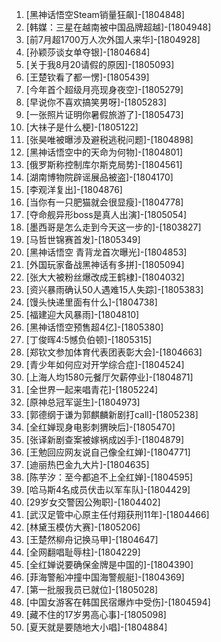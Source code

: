 
1. [黑神话悟空Steam销量狂飙]-[1804848]
1. [韩媒：三星在越南被中国品牌超越]-[1804948]
1. [前7月超1700万人次外国人来华]-[1804928]
1. [孙颖莎谈女单夺银]-[1804684]
1. [关于我8月20请假的原因]-[1805093]
1. [王楚钦看了都一愣]-[1805439]
1. [今年首个超级月亮现身夜空]-[1805279]
1. [早说你不喜欢搞笑男呀]-[1805283]
1. [一张照片证明你暑假旅游了]-[1805473]
1. [大祙子是什么梗]-[1805122]
1. [张昊唯被曝涉及避税逃税问题]-[1804898]
1. [黑神话悟空中的天命为何物]-[1804801]
1. [俄罗斯称控制库尔斯克局势]-[1804561]
1. [湖南博物院辟谣展品被盗]-[1804170]
1. [李观洋复出]-[1804876]
1. [当你有一只肥猫就会很显瘦]-[1804778]
1. [夺命舰异形boss是真人出演]-[1805054]
1. [墨西哥是怎么走到今天这一步的]-[1803827]
1. [马哲世锦赛首发]-[1805349]
1. [黑神话悟空 青背龙首次曝光]-[1804853]
1. [外国玩家备战黑神话有多拼]-[1805094]
1. [张大大被粉丝爆改成王鹤棣]-[1804032]
1. [资兴暴雨确认50人遇难15人失踪]-[1805383]
1. [馒头快递里面有什么]-[1804738]
1. [福建迎大风暴雨]-[1804810]
1. [黑神话悟空预售超4亿]-[1805380]
1. [丁俊晖4:5憾负伯顿]-[1805315]
1. [郑钦文参加体育代表团表彰大会]-[1804663]
1. [青少年如何应对开学综合症]-[1804524]
1. [上海人均1580元餐厅欠薪停业]-[1804871]
1. [全世界一起来唱青花]-[1805224]
1. [原神总冠军诞生]-[1804973]
1. [郭德纲于谦为郭麒麟新剧打call]-[1805238]
1. [全红婵现身电影刺猬映后]-[1805470]
1. [张译新剧查案被嫁祸成凶手]-[1804879]
1. [王勉回应网友说自己像全红婵]-[1804771]
1. [迪丽热巴金九大片]-[1804635]
1. [陈芋汐：至今都追不上全红婵]-[1804595]
1. [哈马斯4名成员伏击以军车队]-[1804429]
1. [29岁女交警因公殉职]-[1804402]
1. [武汉足管中心原主任付翔获刑11年]-[1804466]
1. [林黛玉模仿大赛]-[1805206]
1. [王楚然柳舟记换马甲]-[1804647]
1. [全网翻唱耻辱柱]-[1804229]
1. [全红婵说要确保金牌是中国的]-[1804390]
1. [菲海警船冲撞中国海警舰艇]-[1804369]
1. [第一批服我员已就位]-[1805028]
1. [中国女游客在韩国民宿爆炸中受伤]-[1804594]
1. [藏不住的17岁男高心事]-[1805098]
1. [夏天就是要随地大小唱]-[1804884]